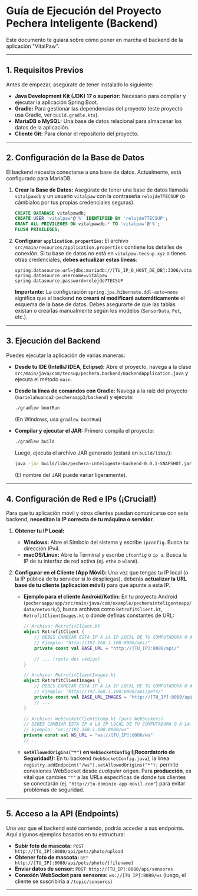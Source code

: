 
# Guía de Ejecución del Proyecto Pechera Inteligente (Backend)

Este documento te guiará sobre cómo poner en marcha el backend de la aplicación "VitalPaw".

-----

## 1\. Requisitos Previos

Antes de empezar, asegúrate de tener instalado lo siguiente:

  * **Java Development Kit (JDK) 17 o superior:** Necesario para compilar y ejecutar la aplicación Spring Boot.
  * **Gradle:** Para gestionar las dependencias del proyecto (este proyecto usa Gradle, ver `build.gradle.kts`).
  * **MariaDB o MySQL:** Una base de datos relacional para almacenar los datos de la aplicación.
  * **Cliente Git:** Para clonar el repositorio del proyecto.

-----

## 2\. Configuración de la Base de Datos

El backend necesita conectarse a una base de datos. Actualmente, está configurado para MariaDB.

1.  **Crear la Base de Datos:**
    Asegúrate de tener una base de datos llamada `vitalpawdb` y un usuario `vitalpaw` con la contraseña `relojde7TECSUP` (o cámbialos por tus propias credenciales seguras).

    ```sql
    CREATE DATABASE vitalpawdb;
    CREATE USER 'vitalpaw'@'%' IDENTIFIED BY 'relojde7TECSUP';
    GRANT ALL PRIVILEGES ON vitalpawdb.* TO 'vitalpaw'@'%';
    FLUSH PRIVILEGES;
    ```

2.  **Configurar `application.properties`:**
    El archivo `src/main/resources/application.properties` contiene los detalles de conexión. Si tu base de datos no está en `vitalpaw.tecsup.xyz` o tienes otras credenciales, **debes actualizar estas líneas**:

    ```properties
    spring.datasource.url=jdbc:mariadb://[TU_IP_O_HOST_DE_DB]:3306/vitalpawdb
    spring.datasource.username=vitalpaw
    spring.datasource.password=relojde7TECSUP
    ```

    **Importante:** La configuración `spring.jpa.hibernate.ddl-auto=none` significa que el backend **no creará ni modificará automáticamente** el esquema de la base de datos. Debes asegurarte de que las tablas existan o crearlas manualmente según los modelos (`SensorData`, `Pet`, etc.).

-----

## 3\. Ejecución del Backend

Puedes ejecutar la aplicación de varias maneras:

  * **Desde tu IDE (IntelliJ IDEA, Eclipse):**
    Abre el proyecto, navega a la clase `src/main/java/com/tecsup/pechera.backend/BackendApplication.java` y ejecuta el método `main`.

  * **Desde la línea de comandos con Gradle:**
    Navega a la raíz del proyecto (`marielahuanca2-pecheraapp3/backend`) y ejecuta:

    ```bash
    ./gradlew bootRun
    ```

    (En Windows, usa `gradlew bootRun`)

  * **Compilar y ejecutar el JAR:**
    Primero compila el proyecto:

    ```bash
    ./gradlew build
    ```

    Luego, ejecuta el archivo JAR generado (estará en `build/libs/`):

    ```bash
    java -jar build/libs/pechera-inteligente-backend-0.0.1-SNAPSHOT.jar
    ```

    (El nombre del JAR puede variar ligeramente).

-----

## 4\. Configuración de Red e IPs (¡Crucial\!)

Para que tu aplicación móvil y otros clientes puedan comunicarse con este backend, **necesitan la IP correcta de tu máquina o servidor**.

1.  **Obtener tu IP Local:**

      * **Windows:** Abre el Símbolo del sistema y escribe `ipconfig`. Busca tu dirección IPv4.
      * **macOS/Linux:** Abre la Terminal y escribe `ifconfig` o `ip a`. Busca la IP de tu interfaz de red activa (ej. `eth0` o `wlan0`).

2.  **Configurar en el Cliente (App Móvil):**
    Una vez que tengas tu IP local (o la IP pública de tu servidor si lo despliegas), deberás **actualizar la URL base de tu cliente (aplicación móvil)** para que apunte a esta IP.

      * **Ejemplo para el cliente Android/Kotlin:**
        En tu proyecto Android (`pecheraapp/app/src/main/java/com/example/pecherainteligenteapp/data/network/`), busca archivos como `RetrofitClient.kt`, `RetrofitClientImages.kt` o donde definas constantes de URL:

        ```kotlin
        // Archivo: RetrofitClient.kt
        object RetrofitClient {
            // DEBES CAMBIAR ESTA IP A LA IP LOCAL DE TU COMPUTADORA O A LA IP DEL SERVIDOR.
            // Ejemplo: "http://192.168.1.100:8080/api/"
            private const val BASE_URL = "http://[TU_IP]:8080/api/"

            // ... (resto del código)
        }

        // Archivo: RetrofitClientImages.kt
        object RetrofitClientImages {
            // DEBES CAMBIAR ESTA IP A LA IP LOCAL DE TU COMPUTADORA O A LA IP DEL SERVIDOR.
            // Ejemplo: "http://192.168.1.100:8080/api/pets/"
            private const val BASE_URL_IMAGES = "http://[TU_IP]:8080/api/pets/"
            // ...
        }

        // Archivo: WebSocketClientStomp.kt (para WebSockets)
        // DEBES CAMBIAR ESTA IP A LA IP LOCAL DE TU COMPUTADORA O A LA IP DEL SERVIDOR.
        // Ejemplo: "ws://192.168.1.100:8080/ws"
        private const val WS_URL = "ws://[TU_IP]:8080/ws"
        // ...
        ```

      * **`setAllowedOrigins("*")` en `WebSocketConfig` (¡Recordatorio de Seguridad\!):**
        En tu backend (`WebSocketConfig.java`), la línea `registry.addEndpoint("/ws").setAllowedOrigins("*");` permite conexiones WebSocket desde *cualquier* origen. Para **producción**, es vital que cambies `"*"` a las URLs específicas de donde tus clientes se conectarán (ej. `"http://tu-dominio-app-movil.com"`) para evitar problemas de seguridad.

-----

## 5\. Acceso a la API (Endpoints)

Una vez que el backend esté corriendo, podrás acceder a sus endpoints. Aquí algunos ejemplos basados en tu estructura:

  * **Subir foto de mascota:** `POST http://[TU_IP]:8080/api/pets/photo/upload`
  * **Obtener foto de mascota:** `GET http://[TU_IP]:8080/api/pets/photo/{filename}`
  * **Enviar datos de sensor:** `POST http://[TU_IP]:8080/api/sensores`
  * **Conexión WebSocket para sensores:** `ws://[TU_IP]:8080/ws` (luego, el cliente se suscribiría a `/topic/sensores`)

-----